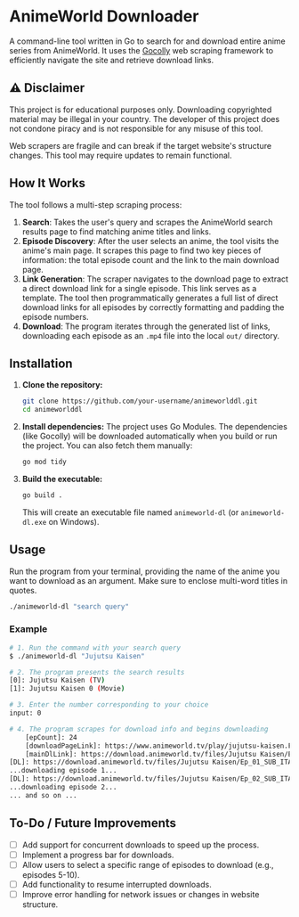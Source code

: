 # AnimeWorld Downloader

A command-line tool written in Go to search for and download entire anime series from AnimeWorld. It uses the [Gocolly](https://github.com/gocolly/colly) web scraping framework to efficiently navigate the site and retrieve download links.

## ⚠️ Disclaimer

This project is for educational purposes only. Downloading copyrighted material may be illegal in your country. The developer of this project does not condone piracy and is not responsible for any misuse of this tool. 

Web scrapers are fragile and can break if the target website's structure changes. This tool may require updates to remain functional.

## How It Works

The tool follows a multi-step scraping process:

1.  **Search**: Takes the user's query and scrapes the AnimeWorld search results page to find matching anime titles and links.
2.  **Episode Discovery**: After the user selects an anime, the tool visits the anime's main page. It scrapes this page to find two key pieces of information: the total episode count and the link to the main download page.
3.  **Link Generation**: The scraper navigates to the download page to extract a direct download link for a single episode. This link serves as a template. The tool then programmatically generates a full list of direct download links for all episodes by correctly formatting and padding the episode numbers.
4.  **Download**: The program iterates through the generated list of links, downloading each episode as an `.mp4` file into the local `out/` directory.

## Installation

1.  **Clone the repository:**
    ```sh
    git clone https://github.com/your-username/animeworlddl.git
    cd animeworlddl
    ```

2.  **Install dependencies:**
    The project uses Go Modules. The dependencies (like Gocolly) will be downloaded automatically when you build or run the project. You can also fetch them manually:
    ```sh
    go mod tidy
    ```

3.  **Build the executable:**
    ```sh
    go build .
    ```
    This will create an executable file named `animeworld-dl` (or `animeworld-dl.exe` on Windows).

## Usage

Run the program from your terminal, providing the name of the anime you want to download as an argument. Make sure to enclose multi-word titles in quotes.

```sh
./animeworld-dl "search query"
```

### Example

```sh
# 1. Run the command with your search query
$ ./animeworld-dl "Jujutsu Kaisen"

# 2. The program presents the search results
[0]: Jujutsu Kaisen (TV)
[1]: Jujutsu Kaisen 0 (Movie)

# 3. Enter the number corresponding to your choice
input: 0

# 4. The program scrapes for download info and begins downloading
	[epCount]: 24
	[downloadPageLink]: https://www.animeworld.tv/play/jujutsu-kaisen.FLk2u/AYb-C8
	[mainDlLink]: https://download.animeworld.tv/files/Jujutsu Kaisen/Ep_01_SUB_ITA_1080p_BD.mp4
[DL]: https://download.animeworld.tv/files/Jujutsu Kaisen/Ep_01_SUB_ITA_1080p_BD.mp4
...downloading episode 1...
[DL]: https://download.animeworld.tv/files/Jujutsu Kaisen/Ep_02_SUB_ITA_1080p_BD.mp4
...downloading episode 2...
... and so on ...
```

## To-Do / Future Improvements

-   [ ] Add support for concurrent downloads to speed up the process.
-   [ ] Implement a progress bar for downloads.
-   [ ] Allow users to select a specific range of episodes to download (e.g., episodes 5-10).
-   [ ] Add functionality to resume interrupted downloads.
-   [ ] Improve error handling for network issues or changes in website structure.
